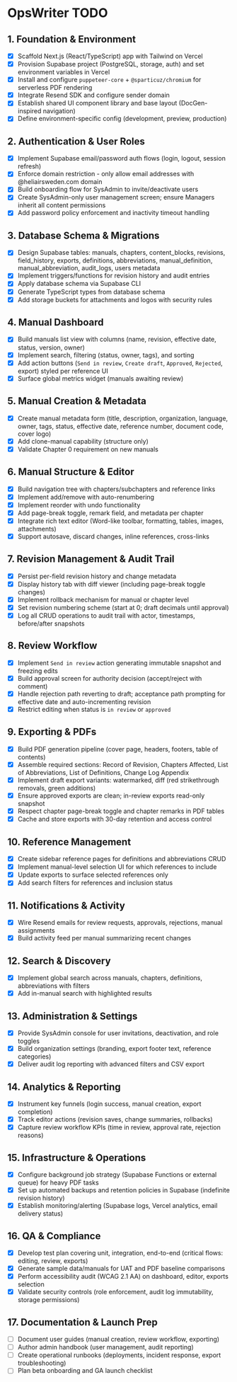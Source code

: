 # OpsWriter TODO

## 1. Foundation & Environment
- [x] Scaffold Next.js (React/TypeScript) app with Tailwind on Vercel
- [x] Provision Supabase project (PostgreSQL, storage, auth) and set environment variables in Vercel
- [x] Install and configure `puppeteer-core` + `@sparticuz/chromium` for serverless PDF rendering
- [x] Integrate Resend SDK and configure sender domain
- [x] Establish shared UI component library and base layout (DocGen-inspired navigation)
- [x] Define environment-specific config (development, preview, production)

## 2. Authentication & User Roles
- [x] Implement Supabase email/password auth flows (login, logout, session refresh)
- [x] Enforce domain restriction - only allow email addresses with @heliairsweden.com domain
- [x] Build onboarding flow for SysAdmin to invite/deactivate users
- [x] Create SysAdmin-only user management screen; ensure Managers inherit all content permissions
- [x] Add password policy enforcement and inactivity timeout handling

## 3. Database Schema & Migrations
- [x] Design Supabase tables: manuals, chapters, content_blocks, revisions, field_history, exports, definitions, abbreviations, manual_definition, manual_abbreviation, audit_logs, users metadata
- [x] Implement triggers/functions for revision history and audit entries
- [x] Apply database schema via Supabase CLI
- [x] Generate TypeScript types from database schema
- [x] Add storage buckets for attachments and logos with security rules

## 4. Manual Dashboard
- [x] Build manuals list view with columns (name, revision, effective date, status, version, owner)
- [x] Implement search, filtering (status, owner, tags), and sorting
- [x] Add action buttons (`Send in review`, `Create draft`, `Approved`, `Rejected`, export) styled per reference UI
- [x] Surface global metrics widget (manuals awaiting review)

## 5. Manual Creation & Metadata
- [x] Create manual metadata form (title, description, organization, language, owner, tags, status, effective date, reference number, document code, cover logo)
- [x] Add clone-manual capability (structure only)
- [x] Validate Chapter 0 requirement on new manuals

## 6. Manual Structure & Editor
- [x] Build navigation tree with chapters/subchapters and reference links
- [x] Implement add/remove with auto-renumbering
- [x] Implement reorder with undo functionality
- [x] Add page-break toggle, remark field, and metadata per chapter
- [x] Integrate rich text editor (Word-like toolbar, formatting, tables, images, attachments)
- [x] Support autosave, discard changes, inline references, cross-links

## 7. Revision Management & Audit Trail
- [x] Persist per-field revision history and change metadata
- [x] Display history tab with diff viewer (including page-break toggle changes)
- [x] Implement rollback mechanism for manual or chapter level
- [x] Set revision numbering scheme (start at 0; draft decimals until approval)
- [x] Log all CRUD operations to audit trail with actor, timestamps, before/after snapshots

## 8. Review Workflow
- [x] Implement `Send in review` action generating immutable snapshot and freezing edits
- [x] Build approval screen for authority decision (accept/reject with comment)
- [x] Handle rejection path reverting to draft; acceptance path prompting for effective date and auto-incrementing revision
- [x] Restrict editing when status is `in review` or `approved`

## 9. Exporting & PDFs
- [x] Build PDF generation pipeline (cover page, headers, footers, table of contents)
- [x] Assemble required sections: Record of Revision, Chapters Affected, List of Abbreviations, List of Definitions, Change Log Appendix
- [x] Implement draft export variants: watermarked, diff (red strikethrough removals, green additions)
- [x] Ensure approved exports are clean; in-review exports read-only snapshot
- [x] Respect chapter page-break toggle and chapter remarks in PDF tables
- [x] Cache and store exports with 30-day retention and access control

## 10. Reference Management
- [x] Create sidebar reference pages for definitions and abbreviations CRUD
- [x] Implement manual-level selection UI for which references to include
- [x] Update exports to surface selected references only
- [x] Add search filters for references and inclusion status

## 11. Notifications & Activity
- [x] Wire Resend emails for review requests, approvals, rejections, manual assignments
- [x] Build activity feed per manual summarizing recent changes

## 12. Search & Discovery
- [x] Implement global search across manuals, chapters, definitions, abbreviations with filters
- [x] Add in-manual search with highlighted results

## 13. Administration & Settings
- [x] Provide SysAdmin console for user invitations, deactivation, and role toggles
- [x] Build organization settings (branding, export footer text, reference categories)
- [x] Deliver audit log reporting with advanced filters and CSV export

## 14. Analytics & Reporting
- [x] Instrument key funnels (login success, manual creation, export completion)
- [x] Track editor actions (revision saves, change summaries, rollbacks)
- [x] Capture review workflow KPIs (time in review, approval rate, rejection reasons)

## 15. Infrastructure & Operations
- [x] Configure background job strategy (Supabase Functions or external queue) for heavy PDF tasks
- [x] Set up automated backups and retention policies in Supabase (indefinite revision history)
- [x] Establish monitoring/alerting (Supabase logs, Vercel analytics, email delivery status)

## 16. QA & Compliance
- [x] Develop test plan covering unit, integration, end-to-end (critical flows: editing, review, exports)
- [x] Generate sample data/manuals for UAT and PDF baseline comparisons
- [x] Perform accessibility audit (WCAG 2.1 AA) on dashboard, editor, exports selection
- [x] Validate security controls (role enforcement, audit log immutability, storage permissions)

## 17. Documentation & Launch Prep
- [ ] Document user guides (manual creation, review workflow, exporting)
- [ ] Author admin handbook (user management, audit reporting)
- [ ] Create operational runbooks (deployments, incident response, export troubleshooting)
- [ ] Plan beta onboarding and GA launch checklist
